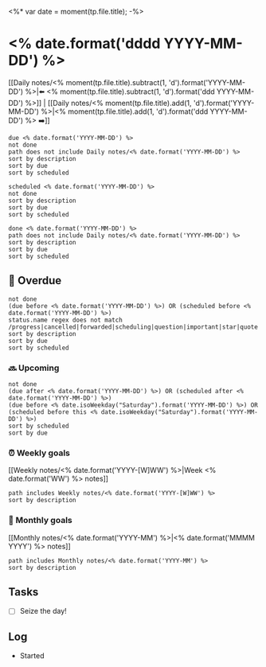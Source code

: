 <%* var date = moment(tp.file.title); -%>
# <% date.format('dddd YYYY-MM-DD') %>

[[Daily notes/<% moment(tp.file.title).subtract(1, 'd').format('YYYY-MM-DD') %>|⬅️ <% moment(tp.file.title).subtract(1, 'd').format('ddd YYYY-MM-DD') %>]] | [[Daily notes/<% moment(tp.file.title).add(1, 'd').format('YYYY-MM-DD') %>|<% moment(tp.file.title).add(1, 'd').format('ddd YYYY-MM-DD') %> ➡️]]

```tasks
due <% date.format('YYYY-MM-DD') %>
not done
path does not include Daily notes/<% date.format('YYYY-MM-DD') %>
sort by description
sort by due
sort by scheduled
```
```tasks
scheduled <% date.format('YYYY-MM-DD') %>
not done
sort by description
sort by due
sort by scheduled
```

```tasks
done <% date.format('YYYY-MM-DD') %>
path does not include Daily notes/<% date.format('YYYY-MM-DD') %>
sort by description
sort by due
sort by scheduled
```

## 🔴 Overdue

```tasks
not done
(due before <% date.format('YYYY-MM-DD') %>) OR (scheduled before <% date.format('YYYY-MM-DD') %>)
status.name regex does not match /progress|cancelled|forwarded|scheduling|question|important|star|quote|location|bookmark|info|savings|idea|pros|cons|fire|key|win|up|down/
sort by description
sort by due
sort by scheduled
```

### 🔜 Upcoming

```tasks
not done
(due after <% date.format('YYYY-MM-DD') %>) OR (scheduled after <% date.format('YYYY-MM-DD') %>)
(due before <% date.isoWeekday("Saturday").format('YYYY-MM-DD') %>) OR (scheduled before this <% date.isoWeekday("Saturday").format('YYYY-MM-DD') %>)
sort by scheduled
sort by due
```

### ⏰ Weekly goals

[[Weekly notes/<% date.format('YYYY-[W]WW') %>|Week <% date.format('WW') %> notes]]

```tasks
path includes Weekly notes/<% date.format('YYYY-[W]WW') %>
sort by description
```

### 🎯 Monthly goals

[[Monthly notes/<% date.format('YYYY-MM') %>|<% date.format('MMMM YYYY') %> notes]]

```tasks
path includes Monthly notes/<% date.format('YYYY-MM') %>
sort by description
```

## Tasks

- [ ] Seize the day!

## Log

- Started
